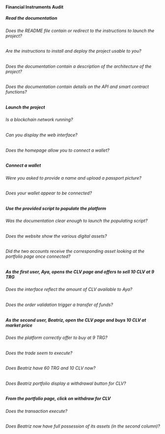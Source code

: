 #### Financial Instruments Audit

##### Read the documentation

###### Does the README file contain or redirect to the instructions to launch the project?

###### Are the instructions to install and deploy the project usable to you?

###### Does the documentation contain a description of the architecture of the project?

###### Does the documentation contain details on the API and smart contract functions?

##### Launch the project

###### Is a blockchain network running?

###### Can you display the web interface?

###### Does the homepage allow you to connect a wallet?

##### Connect a wallet

###### Were you asked to provide a name and upload a passport picture?

###### Does your wallet appear to be connected?

##### Use the provided script to populate the platform

###### Was the documentation clear enough to launch the populating script?

###### Does the website show the various digital assets?

###### Did the two accounts receive the corresponding asset looking at the portfolio page once connected?

##### As the first user, Aya, opens the CLV page and offers to sell 10 CLV at 9 TRG

###### Does the interface reflect the amount of CLV available to Aya?

###### Does the order validation trigger a transfer of funds?

##### As the second user, Beatriz, open the CLV page and buys 10 CLV at market price

###### Does the platform correctly offer to buy at 9 TRG?

###### Does the trade seem to execute?

###### Does Beatriz have 60 TRG and 10 CLV now?

###### Does Beatriz portfolio display a withdrawal button for CLV?

##### From the portfolio page, click on withdraw for CLV

###### Does the transaction execute?

###### Does Beatriz now have full possession of its assets (in the second column)?

